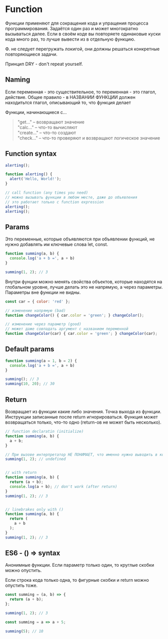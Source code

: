 # Function

Функции применяют для сокращения кода и упращения процесса программирования. Задаётся один раз и может многократно вызываться далее. Если в своём коде вы повторяете одинаковые куски кода много раз, то лучше вывести из в отдельную функцию.

Ф. не следует перегружать локигой, они должны решаться конкретные повторяющиеся задачи.

Принцип DRY - don't repeat yourself. 

## Naming

Если переменная - это существительное, то переменная - это глагол, действие.
Общее правило - в НАЗВАНИИ ФУНКЦИИ должен находитьтся глагол, описывающий то, что функция делает

Функции, начинающиеся с…

> "get…" – возвращают значение <br />
> "calc…" – что-то вычисляют <br />
> "create…" – что-то создают <br />
> "check…" – что-то проверяют и возвращают логическое значение

## Function syntax

```js
alerting();

function alerting() {
  alert('Hello, World!');
}

// call function (any times you need)
// можно вызывать функции в любом месте, даже до объявления
// это работает только с function expression
alerting();
alerting();
```

## Params

Это переменные, которые объявляются при объявлении функций, не нужно добавлять им ключевые слова let, const.

```js
function summing(a, b) {
  console.log('a + b =', a + b)
}

summing(1, 2); // 3
```

Внутри фунции можно менять свойства объектов, которые находятся на глобальном уровне, лучше делать это не напрямую, а через параметры. Параметры вне функции не видны.

```js
const car = { color: 'red' };

// изменение напрямую (bad)
function changeColor() { car.color = 'green'; } changeColor();

// изменение через параметр (good)
// может даже совпадать аргумент с названием переменной
function changeColor(car) { car.color = 'green'; } changeColor(car);
```

## Default params

```js
function summing(a = 1, b = 2) {
  console.log('a + b =', a + b)
}

summing(); // 3
summing(10, 20); // 30
```

## Return

Возвращает из функции какие либо значения. Точка выхода из функции. Инструкции записанные после return игнорироваться. Функция может возвращаться только, что-то одно (return-ов не может быть несколько). 

```js
// function declaratin (initialize)
function summing(a, b) {
  a + b;
}

// При вызове интерпретатор НЕ ПОНИМАЕТ, что именно нужно выводить в консоль.
summing(1, 2); // undefined


// with return
function summing(a, b) {
  return (a + b);
  console.log(a + b); // don't work (after return)
}
summing(1, 2); // 3


// linebrakes only with ()
function summing(a, b) {
  return (
    a + b
  );
}
summing(1, 2); // 3
```

## ES6 - () => syntax

Анонимные функции. Если параметр только один, то круглые скобки можно опустить.

Если строка кода только одна, то фигурные скобки и return можно опустить тоже.

```js
const summing = (a, b) => {
  return (a + b);
};

summing(1, 2); // 3
```

```js
const summing = a => a + 5;

summing(5); // 10
```
